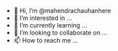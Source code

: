 - 👋 Hi, I’m @mahendrachauhanhere
- 👀 I’m interested in ...
- 🌱 I’m currently learning ...
- 💞️ I’m looking to collaborate on ...
- 📫 How to reach me ...

<!---
mahendrachauhanhere/mahendrachauhanhere is a ✨ special ✨ repository because its `README.md` (this file) appears on your GitHub profile.
You can click the Preview link to take a look at your changes.
--->
